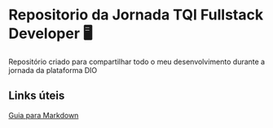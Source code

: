 # Repositorio da Jornada TQI Fullstack Developer 🖥️
Repositório criado para compartilhar todo o meu desenvolvimento
durante a jornada da plataforma DIO

## Links úteis
[Guia para Markdown](https://www.markdownguide.org/getting-started/)
